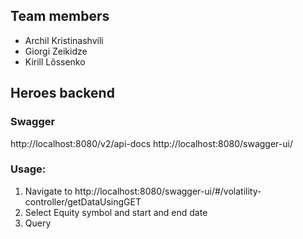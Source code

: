 ## Team members
* Archil Kristinashvili
* Giorgi Zeikidze
* Kirill Lõssenko

## Heroes backend

### Swagger

http://localhost:8080/v2/api-docs
http://localhost:8080/swagger-ui/

### Usage:

1. Navigate to http://localhost:8080/swagger-ui/#/volatility-controller/getDataUsingGET
1. Select Equity symbol and start and end date
1. Query